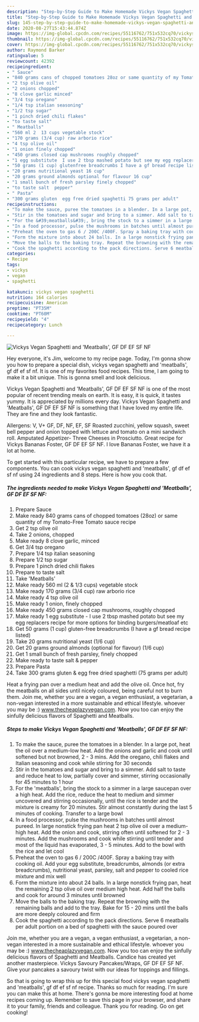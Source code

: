 ```yaml
---
description: "Step-by-Step Guide to Make Homemade Vickys Vegan Spaghetti and &amp;#39;Meatballs&amp;#39;, GF DF EF SF NF"
title: "Step-by-Step Guide to Make Homemade Vickys Vegan Spaghetti and &amp;#39;Meatballs&amp;#39;, GF DF EF SF NF"
slug: 145-step-by-step-guide-to-make-homemade-vickys-vegan-spaghetti-and-and-39-meatballs-and-39-gf-df-ef-sf-nf
date: 2020-08-27T15:43:44.874Z
image: https://img-global.cpcdn.com/recipes/55116762/751x532cq70/vickys-vegan-spaghetti-and-meatballs-gf-df-ef-sf-nf-recipe-main-photo.jpg
thumbnail: https://img-global.cpcdn.com/recipes/55116762/751x532cq70/vickys-vegan-spaghetti-and-meatballs-gf-df-ef-sf-nf-recipe-main-photo.jpg
cover: https://img-global.cpcdn.com/recipes/55116762/751x532cq70/vickys-vegan-spaghetti-and-meatballs-gf-df-ef-sf-nf-recipe-main-photo.jpg
author: Raymond Barker
ratingvalue: 5
reviewcount: 42392
recipeingredient:
- " Sauce"
- "840 grams cans of chopped tomatoes 28oz or same quantity of my TomatoFree Tomato sauce recipe"
- "2 tsp olive oil"
- "2 onions chopped"
- "8 clove garlic minced"
- "3/4 tsp oregano"
- "1/4 tsp italian seasoning"
- "1/2 tsp sugar"
- "1 pinch dried chili flakes"
- "to taste salt"
- " Meatballs"
- "560 ml 2  13 cups vegetable stock"
- "170 grams (3/4 cup) raw arborio rice"
- "4 tsp olive oil"
- "1 onion finely chopped"
- "450 grams closed cap mushrooms roughly chopped"
- "1 egg substitute  I use 2 tbsp mashed potato but see my egg replacers recipe for more options for binding burgersmeatloaf etc"
- "50 grams (1 cup) glutenfree breadcrumbs I have a gf bread recipe listed"
- "20 grams nutritional yeast 16 cup"
- "20 grams ground almonds optional for flavour 16 cup"
- "1 small bunch of fresh parsley finely chopped"
- "to taste salt  pepper"
- " Pasta"
- "300 grams gluten  egg free dried spaghetti 75 grams per adult"
recipeinstructions:
- "To make the sauce, puree the tomatoes in a blender. In a large pot, heat the oil over a medium-low heat. Add the onions and garlic and cook until softened but not browned, 2 - 3 mins. Add the oregano, chili flakes and Italian seasoning and cook while stirring for 30 seconds"
- "Stir in the tomatoes and sugar and bring to a simmer. Add salt to taste and reduce heat to low, partially cover and simmer, stirring occasionally for 45 minutes to 1 hour"
- "For the &#39;meatballs&#39;, bring the stock to a simmer in a large saucepan over a high heat. Add the rice, reduce the heat to medium and simmer uncovered and stirring occasionally, until the rice is tender and the mixture is creamy for 20 minutes. Stir almost constantly during the last 5 minutes of cooking. Transfer to a large bowl"
- "In a food processor, pulse the mushrooms in batches until almost pureed. In large nonstick frying pan heat 2 tsp olive oil over a medium-high heat. Add the onion and cook, stirring often until softened for 2 - 3 minutes. Add the mushrooms and cook while stirring until tender and most of the liquid has evaporated, 3 - 5 minutes. Add to the bowl with the rice and let cool"
- "Preheat the oven to gas 6 / 200C /400F. Spray a baking tray with cooking oil. Add your egg substitute, breadcrumbs, almonds (or extra breadcrumbs), nutritional yeast, parsley, salt and pepper to cooled rice mixture and mix well"
- "Form the mixture into about 24 balls. In a large nonstick frying pan, heat the remaining 2 tsp olive oil over medium high heat. Add half the balls and cook for around 3 minutes until browned"
- "Move the balls to the baking tray. Repeat the browning with the remaining balls and add to the tray. Bake for 15 - 20 mins until the balls are more deeply coloured and firm"
- "Cook the spaghetti according to the pack directions. Serve 6 meatballs per adult portion on a bed of spaghetti with the sauce poured over"
categories:
- Recipe
tags:
- vickys
- vegan
- spaghetti

katakunci: vickys vegan spaghetti 
nutrition: 164 calories
recipecuisine: American
preptime: "PT35M"
cooktime: "PT60M"
recipeyield: "4"
recipecategory: Lunch

---
```



![Vickys Vegan Spaghetti and &#39;Meatballs&#39;, GF DF EF SF NF](https://img-global.cpcdn.com/recipes/55116762/751x532cq70/vickys-vegan-spaghetti-and-meatballs-gf-df-ef-sf-nf-recipe-main-photo.jpg)

Hey everyone, it's Jim, welcome to my recipe page. Today, I'm gonna show you how to prepare a special dish, vickys vegan spaghetti and &#39;meatballs&#39;, gf df ef sf nf. It is one of my favorites food recipes. This time, I am going to make it a bit unique. This is gonna smell and look delicious.

Vickys Vegan Spaghetti and &#39;Meatballs&#39;, GF DF EF SF NF is one of the most popular of recent trending meals on earth. It is easy, it is quick, it tastes yummy. It is appreciated by millions every day. Vickys Vegan Spaghetti and &#39;Meatballs&#39;, GF DF EF SF NF is something that I have loved my entire life. They are fine and they look fantastic.

Allergens: V, V+ GF, DF, NF, EF, SF Roasted zucchini, yellow squash, sweet bell pepper and onion topped with lettuce and tomato on a mini sandwich roll. Amputated Appetizer- Three Cheeses in Prosciutto. Great recipe for Vickys Bananas Foster, GF DF EF SF NF. I love Bananas Foster, we have it a lot at home.


To get started with this particular recipe, we have to prepare a few components. You can cook vickys vegan spaghetti and &#39;meatballs&#39;, gf df ef sf nf using 24 ingredients and 8 steps. Here is how you cook that.

<!--inarticleads1-->

##### The ingredients needed to make Vickys Vegan Spaghetti and &#39;Meatballs&#39;, GF DF EF SF NF:

1. Prepare  Sauce
1. Make ready 840 grams cans of chopped tomatoes (28oz) or same quantity of my Tomato-Free Tomato sauce recipe
1. Get 2 tsp olive oil
1. Take 2 onions, chopped
1. Make ready 8 clove garlic, minced
1. Get 3/4 tsp oregano
1. Prepare 1/4 tsp italian seasoning
1. Prepare 1/2 tsp sugar
1. Prepare 1 pinch dried chili flakes
1. Prepare to taste salt
1. Take  &#39;Meatballs&#39;
1. Make ready 560 ml (2 &amp; 1/3 cups) vegetable stock
1. Make ready 170 grams (3/4 cup) raw arborio rice
1. Make ready 4 tsp olive oil
1. Make ready 1 onion, finely chopped
1. Make ready 450 grams closed cap mushrooms, roughly chopped
1. Make ready 1 egg substitute - I use 2 tbsp mashed potato but see my egg replacers recipe for more options for binding burgers/meatloaf etc
1. Get 50 grams (1 cup) gluten-free breadcrumbs (I have a gf bread recipe listed)
1. Take 20 grams nutritional yeast (1/6 cup)
1. Get 20 grams ground almonds (optional for flavour) (1/6 cup)
1. Get 1 small bunch of fresh parsley, finely chopped
1. Make ready to taste salt &amp; pepper
1. Prepare  Pasta
1. Take 300 grams gluten &amp; egg free dried spaghetti (75 grams per adult)


Heat a frying pan over a medium heat and add the olive oil. Once hot, fry the meatballs on all sides until nicely coloured, being careful not to burn them. Join me, whether you are a vegan, a vegan enthusiast, a vegetarian, a non-vegan interested in a more sustainable and ethical lifestyle. whoever you may be :) www.thecheaplazyvegan.com. Now you too can enjoy the sinfully delicious flavors of Spaghetti and Meatballs. 

<!--inarticleads2-->

##### Steps to make Vickys Vegan Spaghetti and &#39;Meatballs&#39;, GF DF EF SF NF:

1. To make the sauce, puree the tomatoes in a blender. In a large pot, heat the oil over a medium-low heat. Add the onions and garlic and cook until softened but not browned, 2 - 3 mins. Add the oregano, chili flakes and Italian seasoning and cook while stirring for 30 seconds
1. Stir in the tomatoes and sugar and bring to a simmer. Add salt to taste and reduce heat to low, partially cover and simmer, stirring occasionally for 45 minutes to 1 hour
1. For the &#39;meatballs&#39;, bring the stock to a simmer in a large saucepan over a high heat. Add the rice, reduce the heat to medium and simmer uncovered and stirring occasionally, until the rice is tender and the mixture is creamy for 20 minutes. Stir almost constantly during the last 5 minutes of cooking. Transfer to a large bowl
1. In a food processor, pulse the mushrooms in batches until almost pureed. In large nonstick frying pan heat 2 tsp olive oil over a medium-high heat. Add the onion and cook, stirring often until softened for 2 - 3 minutes. Add the mushrooms and cook while stirring until tender and most of the liquid has evaporated, 3 - 5 minutes. Add to the bowl with the rice and let cool
1. Preheat the oven to gas 6 / 200C /400F. Spray a baking tray with cooking oil. Add your egg substitute, breadcrumbs, almonds (or extra breadcrumbs), nutritional yeast, parsley, salt and pepper to cooled rice mixture and mix well
1. Form the mixture into about 24 balls. In a large nonstick frying pan, heat the remaining 2 tsp olive oil over medium high heat. Add half the balls and cook for around 3 minutes until browned
1. Move the balls to the baking tray. Repeat the browning with the remaining balls and add to the tray. Bake for 15 - 20 mins until the balls are more deeply coloured and firm
1. Cook the spaghetti according to the pack directions. Serve 6 meatballs per adult portion on a bed of spaghetti with the sauce poured over


Join me, whether you are a vegan, a vegan enthusiast, a vegetarian, a non-vegan interested in a more sustainable and ethical lifestyle. whoever you may be :) www.thecheaplazyvegan.com. Now you too can enjoy the sinfully delicious flavors of Spaghetti and Meatballs. Candice has created yet another masterpiece. Vickys Savoury Pancakes/Wraps, GF DF EF SF NF. Give your pancakes a savoury twist with our ideas for toppings and fillings. 

So that is going to wrap this up for this special food vickys vegan spaghetti and &#39;meatballs&#39;, gf df ef sf nf recipe. Thanks so much for reading. I'm sure you can make this at home. There's gonna be more interesting food at home recipes coming up. Remember to save this page in your browser, and share it to your family, friends and colleague. Thank you for reading. Go on get cooking!

